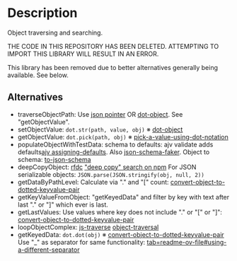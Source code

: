 # Description

Object traversing and searching.

THE CODE IN THIS REPOSITORY HAS BEEN DELETED.
ATTEMPTING TO IMPORT THIS LIBRARY WILL RESULT IN AN ERROR.

This library has been removed due to better alternatives generally being available. See below.

## Alternatives

- traverseObjectPath: Use [json pointer](https://github.com/manuelstofer/json-pointer) OR [dot-object](https://github.com/rhalff/dot-object). See "getObjectValue".
- setObjectValue: `dot.str(path, value, obj)` ※ [dot-object](https://github.com/rhalff/dot-object)
- getObjectValue: `dot.pick(path, obj)` ※ [pick-a-value-using-dot-notation](https://github.com/rhalff/dot-object?tab=readme-ov-file#pick-a-value-using-dot-notation)
- populateObjectWithTestData: schema to defaults: ajv validate adds defaults[ajv assigning-defaults](https://ajv.js.org/guide/modifying-data.html#assigning-defaults). Also [json-schema-faker](https://github.com/json-schema-faker/json-schema-faker). Object to schema: [to-json-schema](https://github.com/ruzicka/to-json-schema)
- deepCopyObject: [rfdc](https://www.npmjs.com/package/rfdc) ["deep copy" search on npm](https://www.npmjs.com/search?q=deep%20copy) For JSON serializable objects: `JSON.parse(JSON.stringify(obj, null, 2))`
- getDataByPathLevel: Calculate via "." and "[" count: [convert-object-to-dotted-keyvalue-pair](https://github.com/rhalff/dot-object?tab=readme-ov-file#convert-object-to-dotted-keyvalue-pair)
- getKeyValueFromObject: "getKeyedData" and filter by key with text after last "." or "]" which ever is last.
- getLastValues: Use values where key does not include "." or "[" or "]": [convert-object-to-dotted-keyvalue-pair](https://github.com/rhalff/dot-object?tab=readme-ov-file#convert-object-to-dotted-keyvalue-pair)
- loopObjectComplex: [js-traverse](https://github.com/ljharb/js-traverse) [object-traversal](https://github.com/DevimalPlanet/object-traversal)
- getKeyedData: `dot.dot(obj)` ※ [convert-object-to-dotted-keyvalue-pair](https://github.com/rhalff/dot-object?tab=readme-ov-file#convert-object-to-dotted-keyvalue-pair) Use "_" as separator for same functionality: [tab=readme-ov-file#using-a-different-separator](https://github.com/rhalff/dot-object?tab=readme-ov-file#using-a-different-separator)
